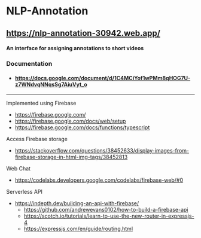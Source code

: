 # NLP-Annotation
## https://nlp-annotation-30942.web.app/

#### An interface for assigning annotations to short videos

### Documentation
- #### https://docs.google.com/document/d/1C4MCiYof1wPMm8qHOG7U-z7WNdvqNNqsSg7AiuVyt_o

---

Implemented using Firebase
- https://firebase.google.com/
- https://firebase.google.com/docs/web/setup
- https://firebase.google.com/docs/functions/typescript 

Access Firebase storage
- https://stackoverflow.com/questions/38452633/display-images-from-firebase-storage-in-html-img-tags/38452813

Web Chat
- https://codelabs.developers.google.com/codelabs/firebase-web/#0

Serverless API
- https://indepth.dev/building-an-api-with-firebase/
  - https://github.com/andrewevans0102/how-to-build-a-firebase-api
  - https://scotch.io/tutorials/learn-to-use-the-new-router-in-expressjs-4
  - https://expressjs.com/en/guide/routing.html
